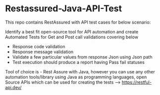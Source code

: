 # Restassured-Java-API-Test
This repo contains RestAssured with API test cases for below scenario:

Identify a best fit open-source tool for API automation and create Automated Tests for Get
and Post call validations covering below

* Response code validation
* Response message validation
* Validate a few particular values from response Json using Json path
* Test execution should produce a report having Pass fail statuses

Tool of choice is - Rest Assure with Java, however you can use any other automation tools/library
using Java as programming languages, open Source APIs which can be used for creating the tests --> https://restful-api.dev/
